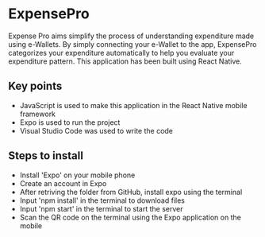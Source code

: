 # ExpensePro

Expense Pro aims simplify the process of understanding expenditure made using e-Wallets. By simply connecting your e-Wallet to the app, ExpensePro categorizes your expenditure automatically to help you evaluate your expenditure pattern. This application has been built using React Native.

## Key points

- JavaScript is used to make this application in the React Native mobile framework
- Expo is used to run the project
- Visual Studio Code was used to write the code

## Steps to install

- Install 'Expo' on your mobile phone
- Create an account in Expo
- After retriving the folder from GitHub, install expo using the terminal
- Input 'npm install' in the terminal to download files
- Input 'npm start' in the terminal to start the server
- Scan the QR code on the terminal using the Expo application on the mobile
